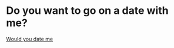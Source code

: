 # Do you want to go on a date with me?
[Would you date me](https://veysiadn.github.io/would_you_date_me)
